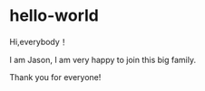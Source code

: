 # hello-world
Hi,everybody！

I am Jason, I am very happy to join this big family.

Thank you for everyone!
